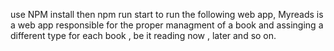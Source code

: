 use NPM install then npm run start to run the following web app, 
Myreads is a web app responsible for the proper managment of a book and assinging a different type for each book , be it reading now , later and so on.
